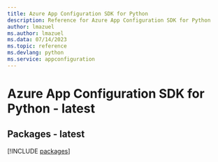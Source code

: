 ```yaml
---
title: Azure App Configuration SDK for Python
description: Reference for Azure App Configuration SDK for Python
author: lmazuel
ms.author: lmazuel
ms.data: 07/14/2023
ms.topic: reference
ms.devlang: python
ms.service: appconfiguration
---
```

# Azure App Configuration SDK for Python - latest
## Packages - latest
[!INCLUDE [packages](app-configuration-index.md)]